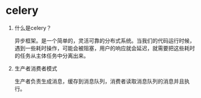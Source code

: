 # celery
1. 什么是celery？
   
   异步框架。是一个简单的，灵活可靠的分布式系统。当我们的代码运行时候，遇到一些耗时操作，可能会被阻塞，用户的响应就会延迟，就需要把这些耗时的任务从主体任务中分离出来。

2. 生产者消费者模式

    生产者负责生成消息，缓存到消息队列，消费者读取消息队列的消息并且执行。